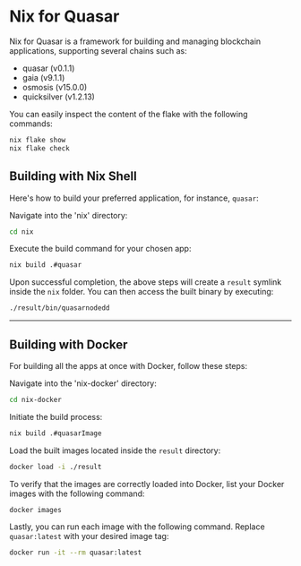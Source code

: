 # Nix for Quasar

Nix for Quasar is a framework for building and managing blockchain applications, supporting several chains such as:

- quasar (v0.1.1)
- gaia (v9.1.1)
- osmosis (v15.0.0)
- quicksilver (v1.2.13)

You can easily inspect the content of the flake with the following commands:

```bash
nix flake show
nix flake check
```

## Building with Nix Shell

Here's how to build your preferred application, for instance, `quasar`:

Navigate into the 'nix' directory:

```bash
cd nix
```

Execute the build command for your chosen app:

```bash
nix build .#quasar
```

Upon successful completion, the above steps will create a `result` symlink inside the `nix` folder. You can then access
the built binary by executing:

```bash
./result/bin/quasarnodedd
```

---

## Building with Docker

For building all the apps at once with Docker, follow these steps:

Navigate into the 'nix-docker' directory:

```bash
cd nix-docker
```

Initiate the build process:

```bash
nix build .#quasarImage
```

Load the built images located inside the `result` directory:

```bash
docker load -i ./result
```

To verify that the images are correctly loaded into Docker, list your Docker images with the following command:

```bash
docker images
```

Lastly, you can run each image with the following command. Replace `quasar:latest` with your desired image tag:

```bash
docker run -it --rm quasar:latest
```